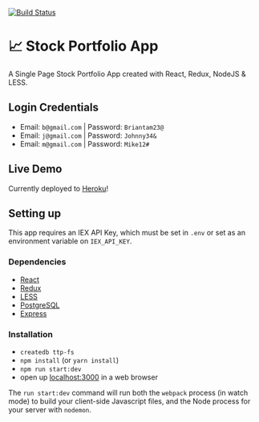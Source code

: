 [![Build Status](https://travis-ci.com/briantam23/TTP-FS.svg?token=qfoyGnbzJbjd9K4Z3Dnz&branch=master)](https://travis-ci.com/briantam23/TTP-FS)

# 📈 Stock Portfolio App

A Single Page Stock Portfolio App created with React, Redux, NodeJS & LESS.

## Login Credentials

* Email: `b@gmail.com`  | Password: `Briantam23@`
* Email: `j@gmail.com`   | Password: `Johnny34&`
* Email: `m@gmail.com` | Password: `Mike12#` 

## Live Demo

Currently deployed to [Heroku](https://ttp-fs-btam.herokuapp.com)!

## Setting up

This app requires an IEX API Key, which must be set in `.env` or set as an environment variable on `IEX_API_KEY`.

### Dependencies

* [React](https://reactjs.org)
* [Redux](https://redux.js.org)
* [LESS](http://lesscss.org)
* [PostgreSQL](https://www.postgresql.org)
* [Express](https://expressjs.com)

### Installation

* `createdb ttp-fs`
* `npm install` (or `yarn install`)
* `npm run start:dev`
* open up [localhost:3000](http://localhost:3000) in a web browser

The `run start:dev` command will run both the `webpack` process (in watch mode) to build your client-side Javascript files, and the Node process for your server with `nodemon`.